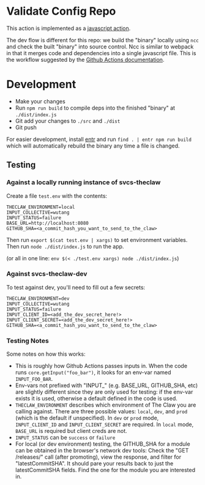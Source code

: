 # Validate Config Repo

This action is implemented as a [javascript action](https://docs.github.com/en/actions/creating-actions/creating-a-javascript-actio://docs.github.com/en/actions/creating-actions/creating-a-javascript-action).

The dev flow is different for this repo: we build the "binary" locally using `ncc` and check the built "binary" into
source control. Ncc is similar to webpack in that it merges code and dependencies into a single javascript file. This is
the workflow suggested by the [Github Actions documentation](https://docs.github.com/en/actions/creating-actions/creating-a-javascript-action#commit-tag-and-push-your-action-to-github).


# Development
- Make your changes
- Run `npm run build` to compile deps into the finished "binary" at `./dist/index.js`
- Git add your changes to `./src` and `./dist`
- Git push

For easier development, install [entr](https://github.com/eradman/entr/) and run `find . | entr npm run build` which
will automatically rebuild the binary any time a file is changed.

## Testing

### Against a locally running instance of svcs-theclaw
Create a file `test.env` with the contents:
```
THECLAW_ENVIRONMENT=local
INPUT_COLLECTIVE=wutang
INPUT_STATUS=failure
BASE_URL=http://localhost:8080
GITHUB_SHA=<a_commit_hash_you_want_to_send_to_the_claw>
```

Then run `export $(cat test.env | xargs)` to set environment variables.
Then run `node ./dist/index.js` to run the app.

(or all in one line: `env $(< ./test.env xargs) node ./dist/index.js`)

### Against svcs-theclaw-dev
To test against dev, you'll need to fill out a few secrets:
```
THECLAW_ENVIRONMENT=dev
INPUT_COLLECTIVE=wutang
INPUT_STATUS=failure
INPUT_CLIENT_ID=<add_the_dev_secret_here!>
INPUT_CLIENT_SECRET=<add_the_dev_secret_here!>
GITHUB_SHA=<a_commit_hash_you_want_to_send_to_the_claw>
```

### Testing Notes
Some notes on how this works:
- This is roughly how Github Actions passes inputs in. When the code runs `core.getInput("foo_bar")`, it looks for an
  env-var named `INPUT_FOO_BAR`.
- Env-vars not prefixed with "INPUT_" (e.g. BASE_URL, GITHUB_SHA, etc) are slightly different since they are only used for
  testing: if the env-var exists it is used, otherwise a default defined in the code is used.
- `THECLAW_ENVIRONMENT` describes which environment of The Claw you are calling against. There are three possible
  values: `local`, `dev`, and `prod` (which is the default if unspecified). In `dev` or `prod` mode, `INPUT_CLIENT_ID`
  and `INPUT_CLIENT_SECRET` are required. In `local` mode, `BASE_URL` is required but client creds are not.
- `INPUT_STATUS` can be `success` or `failure`
- For local (or dev environment) testing, the GITHUB_SHA for a module can be obtained in the browser's network dev
  tools: Check the "GET /releases/" call (after promoting), view the response, and filter for "latestCommitSHA". It
  should pare your results back to just the latestCommitSHA fields. Find the one for the module you are interested in.
